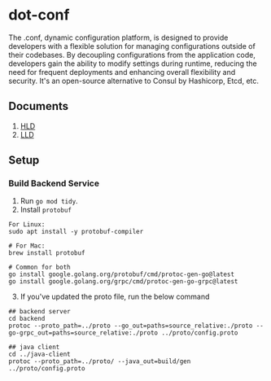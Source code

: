 # dot-conf

The .conf, dynamic configuration platform, is designed to provide developers with a flexible solution for managing configurations outside of their codebases. By decoupling configurations from the application code, developers gain the ability to modify settings during runtime, reducing the need for frequent deployments and enhancing overall flexibility and security. It's an open-source alternative to Consul by Hashicorp, Etcd, etc.

## Documents
1. [HLD](./documents/HLD.md)
2. [LLD](./documents/LLD.md)

## Setup

### Build Backend Service

1. Run `go mod tidy`.
2. Install `protobuf` 
```
For Linux:
sudo apt install -y protobuf-compiler

# For Mac:
brew install protobuf

# Common for both
go install google.golang.org/protobuf/cmd/protoc-gen-go@latest
go install google.golang.org/grpc/cmd/protoc-gen-go-grpc@latest
```
3. If you've updated the proto file, run the below command
```
## backend server
cd backend
protoc --proto_path=../proto --go_out=paths=source_relative:./proto --go-grpc_out=paths=source_relative:./proto ../proto/config.proto

## java client
cd ../java-client
protoc --proto_path=../proto/ --java_out=build/gen ../proto/config.proto
```
